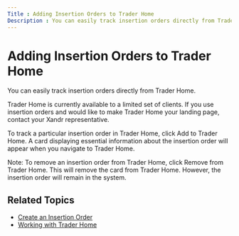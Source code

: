 ```yaml
---
Title : Adding Insertion Orders to Trader Home
Description : You can easily track insertion orders directly from Trader Home.
---
```



# Adding Insertion Orders to Trader Home



You can easily track insertion orders directly from Trader Home.

Trader Home is currently available to
a limited set of clients. If you use insertion orders and would like to
make Trader Home your landing page,
contact your Xandr representative.

To track a particular insertion order in
Trader Home, click
Add to Trader Home. A card displaying
essential information about the insertion order will appear when you
navigate to Trader Home.



Note: To remove an insertion order from
Trader Home, click
Remove from Trader Home. This will
remove the card from Trader Home.
However, the insertion order will remain in the system.



<div id="add-an-insertion-order-to-trader-home__prereq_hrz_mkf_hmb"
>

## Related Topics

- <a href="create-an-insertion-order.html" class="xref">Create an
  Insertion Order</a>
- <a href="working-with-trader-home.html" class="xref">Working with Trader
  Home</a>






